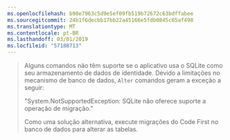 ```yaml
---
ms.openlocfilehash: b90e7963c5d9e5ef09fb519b72672c63bdffabee
ms.sourcegitcommit: 24b1f6decbb17bb22a45166e5fdb0845c65af498
ms.translationtype: MT
ms.contentlocale: pt-BR
ms.lasthandoff: 03/01/2019
ms.locfileid: "57188713"
---
```

> Alguns comandos não têm suporte se o aplicativo usa o SQLite como seu armazenamento de dados de identidade. Devido a limitações no mecanismo de banco de dados, `Alter` comandos geram a exceção a seguir:
>
> "System.NotSupportedException: SQLite não oferece suporte a operação de migração." 
>
> Como uma solução alternativa, execute migrações do Code First no banco de dados para alterar as tabelas.
